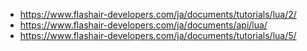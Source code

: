

- https://www.flashair-developers.com/ja/documents/tutorials/lua/2/
- https://www.flashair-developers.com/ja/documents/api/lua/
- https://www.flashair-developers.com/ja/documents/tutorials/lua/5/
